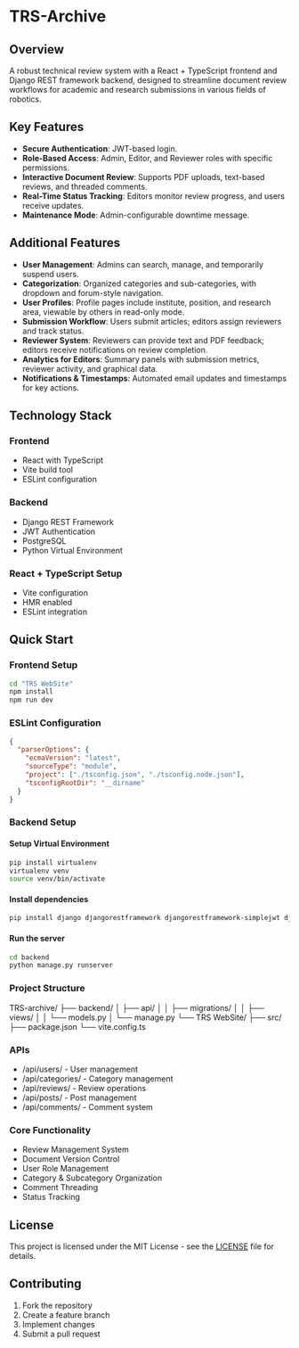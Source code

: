 # TRS-Archive

## Overview

A robust technical review system with a React + TypeScript frontend and Django REST framework backend, designed to streamline document review workflows for academic and research submissions in various fields of robotics.

## Key Features

- **Secure Authentication**: JWT-based login.
- **Role-Based Access**: Admin, Editor, and Reviewer roles with specific permissions.
- **Interactive Document Review**: Supports PDF uploads, text-based reviews, and threaded comments.
- **Real-Time Status Tracking**: Editors monitor review progress, and users receive updates.
- **Maintenance Mode**: Admin-configurable downtime message.

## Additional Features

- **User Management**: Admins can search, manage, and temporarily suspend users.
- **Categorization**: Organized categories and sub-categories, with dropdown and forum-style navigation.
- **User Profiles**: Profile pages include institute, position, and research area, viewable by others in read-only mode.
- **Submission Workflow**: Users submit articles; editors assign reviewers and track status.
- **Reviewer System**: Reviewers can provide text and PDF feedback; editors receive notifications on review completion.
- **Analytics for Editors**: Summary panels with submission metrics, reviewer activity, and graphical data.
- **Notifications & Timestamps**: Automated email updates and timestamps for key actions.

## Technology Stack

### Frontend
- React with TypeScript
- Vite build tool
- ESLint configuration

### Backend
- Django REST Framework
- JWT Authentication
- PostgreSQL
- Python Virtual Environment

### React + TypeScript Setup
- Vite configuration
- HMR enabled
- ESLint integration


## Quick Start

### Frontend Setup
```bash
cd "TRS WebSite"
npm install
npm run dev
```

### ESLint Configuration
```json
{
  "parserOptions": {
    "ecmaVersion": "latest",
    "sourceType": "module",
    "project": ["./tsconfig.json", "./tsconfig.node.json"],
    "tsconfigRootDir": "__dirname"
  }
}
```

### Backend Setup

#### Setup Virtual Environment
```bash
pip install virtualenv
virtualenv venv
source venv/bin/activate
```
#### Install dependencies
```bash
pip install django djangorestframework djangorestframework-simplejwt django-cors-headers Pillow python-dotenv
```

#### Run the server
```bash
cd backend
python manage.py runserver
```

### Project Structure

TRS-archive/
├── backend/
│   ├── api/
│   │   ├── migrations/
│   │   ├── views/
│   │   └── models.py
│   └── manage.py
└── TRS WebSite/
    ├── src/
    ├── package.json
    └── vite.config.ts

### APIs

- /api/users/ - User management
- /api/categories/ - Category management
- /api/reviews/ - Review operations
- /api/posts/ - Post management
- /api/comments/ - Comment system

### Core Functionality

- Review Management System
- Document Version Control
- User Role Management
- Category & Subcategory Organization
- Comment Threading
- Status Tracking

## License
This project is licensed under the MIT License - see the [LICENSE](LICENSE) file for details.

## Contributing
1. Fork the repository
2. Create a feature branch
3. Implement changes
4. Submit a pull request 